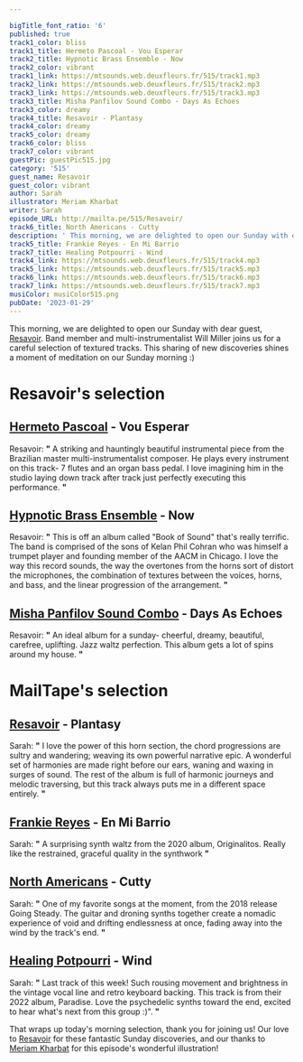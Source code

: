 ```yaml
---

bigTitle_font_ratio: '6'
published: true
track1_color: bliss
track1_title: Hermeto Pascoal - Vou Esperar
track2_title: Hypnotic Brass Ensemble - Now
track2_color: vibrant
track1_link: https://mtsounds.web.deuxfleurs.fr/515/track1.mp3
track2_link: https://mtsounds.web.deuxfleurs.fr/515/track2.mp3
track3_link: https://mtsounds.web.deuxfleurs.fr/515/track3.mp3
track3_title: Misha Panfilov Sound Combo - Days As Echoes
track3_color: dreamy
track4_title: Resavoir - Plantasy
track4_color: dreamy
track5_color: dreamy
track6_color: bliss
track7_color: vibrant
guestPic: guestPic515.jpg
category: '515'
guest_name: Resavoir
guest_color: vibrant
author: Sarah
illustrator: Meriam Kharbat
writer: Sarah
episode_URL: http://mailta.pe/515/Resavoir/
track6_title: North Americans - Cutty
description: ' This morning, we are delighted to open our Sunday with dear guest, Resavoir. Band member and multi-instrumentalist Will Miller joins us for a careful selection of textured tracks. This sharing of new discoveries shines a moment of meditation on our Sunday morning :)'
track5_title: Frankie Reyes - En Mi Barrio
track7_title: Healing Potpourri - Wind
track4_link: https://mtsounds.web.deuxfleurs.fr/515/track4.mp3
track5_link: https://mtsounds.web.deuxfleurs.fr/515/track5.mp3
track6_link: https://mtsounds.web.deuxfleurs.fr/515/track6.mp3
track7_link: https://mtsounds.web.deuxfleurs.fr/515/track7.mp3
musiColor: musiColor515.png
pubDate: '2023-01-29'
---
```

This morning, we are delighted to open our Sunday with dear guest, [Resavoir](https://intlanthem.bandcamp.com/album/resavoir). Band member and multi-instrumentalist Will Miller joins us for a careful selection of textured tracks. This sharing of new discoveries shines a moment of meditation on our Sunday morning :)


# Resavoir's selection

## [Hermeto Pascoal](https://hermetopascoal.bandcamp.com/) - Vou Esperar
Resavoir: **"** A striking and hauntingly beautiful instrumental piece from the Brazilian master multi-instrumentalist composer. He plays every instrument on this track- 7 flutes and an organ bass pedal. I love imagining him in the studio laying down track after track just perfectly executing this performance. **"** 

## [Hypnotic Brass Ensemble](https://www.hypnoticbrassensemble.com/) - Now
Resavoir: **"** This is off an album called "Book of Sound" that's really terrific. The band is comprised of the sons of Kelan Phil Cohran who was himself a trumpet player and founding member of the AACM in Chicago. I love the way this record sounds, the way the overtones from the horns sort of distort the microphones, the combination of textures between the voices, horns, and bass, and the linear progression of the arrangement.
 **"** 

## [Misha Panfilov Sound Combo](https://mpsc.bandcamp.com/album/days-as-echoes) - Days As Echoes
Resavoir: **"** An ideal album for a sunday- cheerful, dreamy, beautiful, carefree, uplifting. Jazz waltz perfection. This album gets a lot of spins around my house. **"** 

# MailTape's selection

## [Resavoir](https://intlanthem.bandcamp.com/album/resavoir) - Plantasy
Sarah: **"** I love the power of this horn section, the chord progressions are sultry and wandering; weaving its own powerful narrative epic. A wonderful set of harmonies are made right before our ears, waning and waxing in surges of sound. The rest of the album is full of harmonic journeys and melodic traversing, but this track always puts me in a different space entirely. **"** 

## [Frankie Reyes](https://stonesthrow.bandcamp.com/album/boleros-valses-y-mas-2) - En Mi Barrio
Sarah: **"** A surprising synth waltz from the 2020 album, Originalitos. Really like the restrained, graceful quality in the synthwork **"** 

## [North Americans](https://northamericanszone.bandcamp.com/) - Cutty
Sarah: **"** One of my favorite songs at the moment, from the 2018 release Going Steady. The guitar and droning synths together create a nomadic experience of void and drifting endlessness at once, fading away into the wind by the track's end. **"** 

## [Healing Potpourri](https://healingpotpourri.bandcamp.com/) - Wind
Sarah: **"** Last track of this week! Such rousing movement and brightness in the vintage vocal line and retro keyboard backing. This track is from their 2022 album, Paradise. Love the psychedelic synths toward the end, excited to hear what's next from this group :)". **"** 

That wraps up today's morning selection, thank you for joining us! Our love to [Resavoir](https://intlanthem.bandcamp.com/album/resavoir) for these fantastic Sunday discoveries, and our thanks to [Meriam Kharbat](https://www.meriamkharbat.com/illustration) for this episode's wonderful illustration!
